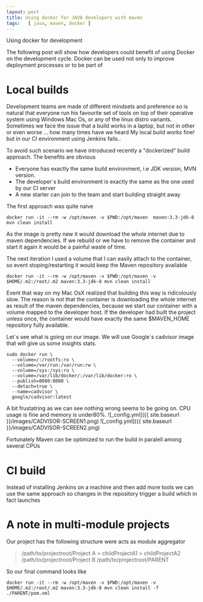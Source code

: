 ```yaml
---
layout: post
title: Using docker for JAVA developers with maven
tags:   [ java, maven, docker ]
---
```

Using docker for development

The following post will show how developers could benefit of using Docker on the development cycle.
Docker can be used not only to improve deployment processes or to be part of

# Local builds
Development teams are made of different mindsets and preference so is natural that everyone run his favourite set of tools on top of their operative system using Windows
Mac Os, or any of the linux distro variants. Sometimes we face the issue that a build works in a laptop, but not in other or even worse ... how many times have we heard
My local build works fine! but in our CI environment using Jenkins fails..

To avoid such scenario we have introduced recently a "dockerized" build approach. The benefits are obvious
+ Everyone has exactly the same build environment, i.e JDK version, MVN version.
+ The developer´s build environment is exactly the same as the one used by our CI server
+ A new starter can join to the team and start building straight away

The first approach was quite naive
```
docker run -it --rm -w /opt/maven -v $PWD:/opt/maven  maven:3.3-jdk-8 mvn clean install
```
As the image is pretty new it would download the whole internet due to maven dependencies. If we rebuild or we have to remove the container and start it again it would be a painful waste of time.

The next iteration I used a volume that I can easily attach to the container, so event stoping/restarting it would keep the Maven repository available

```
docker run -it --rm -w /opt/maven -v $PWD:/opt/maven -v $HOME/.m2:/root/.m2 maven:3.3-jdk-8 mvn clean install
```

Event that way on my Mac OsX  realized that building this way is ridicolously slow. The reason is not that the container is downloading the whole internet as result of the maven dependencies, because we start our container with a volume mapped to the developer host. If the developer had built the project unless once, the container would have exactly the same $MAVEN_HOME repository fully available.

Let´s see what is going on our image. We will use Google´s cadvisor image that will give us some insights stats.

```
sudo docker run \
  --volume=/:/rootfs:ro \
  --volume=/var/run:/var/run:rw \
  --volume=/sys:/sys:ro \
  --volume=/var/lib/docker/:/var/lib/docker:ro \
  --publish=8080:8080 \
  --detach=true \
  --name=cadvisor \
  google/cadvisor:latest
```

A bit frustatring as we can see nothing wrong seems to be going on. CPU usage is fine and memory is under80%.
![_config.yml]({{ site.baseurl }}/images/CADVISOR-SCREEN1.png)
![_config.yml]({{ site.baseurl }}/images/CADVISOR-SCREEN2.png)

Fortunately  Maven can be optimized to run the build in paralell among several CPUs   

# CI build
Instead of installing Jenkins on a machine and then add more tools we can use the same approach so changes in the repository trigger a build which in fact launches

# A note in multi-module projects

Our project has the following structure were <Parent> acts as module aggregator

> /path/to/projectroot/Project A
	> childProjectA1
	> childProjectA2
> /path/to/projectroot/Project B
> /path/to/projectroot/PARENT

So our final command looks like

```
docker run -it --rm -w /opt/maven -v $PWD:/opt/maven -v $HOME/.m2:/root/.m2 maven:3.3-jdk-8 mvn clean install -f ./PARENT/pom.xml
```
